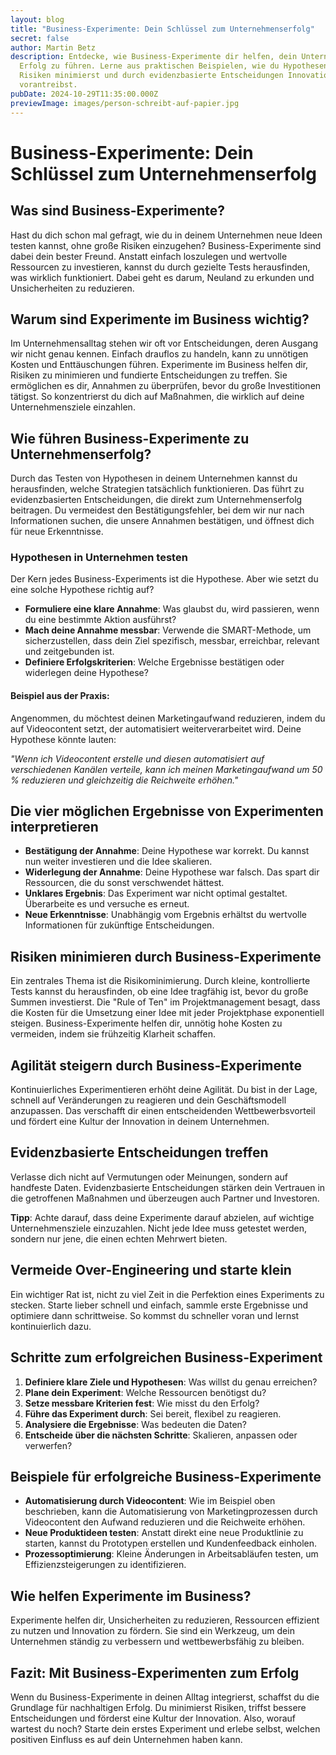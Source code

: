 ```yaml
---
layout: blog
title: "Business-Experimente: Dein Schlüssel zum Unternehmenserfolg"
secret: false
author: Martin Betz
description: Entdecke, wie Business-Experimente dir helfen, dein Unternehmen zum
  Erfolg zu führen. Lerne aus praktischen Beispielen, wie du Hypothesen testest,
  Risiken minimierst und durch evidenzbasierte Entscheidungen Innovationen
  vorantreibst.
pubDate: 2024-10-29T11:35:00.000Z
previewImage: images/person-schreibt-auf-papier.jpg
---
```

# Business-Experimente: Dein Schlüssel zum Unternehmenserfolg

## Was sind Business-Experimente?
Hast du dich schon mal gefragt, wie du in deinem Unternehmen neue Ideen testen kannst, ohne große Risiken einzugehen? Business-Experimente sind dabei dein bester Freund. Anstatt einfach loszulegen und wertvolle Ressourcen zu investieren, kannst du durch gezielte Tests herausfinden, was wirklich funktioniert. Dabei geht es darum, Neuland zu erkunden und Unsicherheiten zu reduzieren.

## Warum sind Experimente im Business wichtig?
Im Unternehmensalltag stehen wir oft vor Entscheidungen, deren Ausgang wir nicht genau kennen. Einfach drauflos zu handeln, kann zu unnötigen Kosten und Enttäuschungen führen. Experimente im Business helfen dir, Risiken zu minimieren und fundierte Entscheidungen zu treffen. Sie ermöglichen es dir, Annahmen zu überprüfen, bevor du große Investitionen tätigst. So konzentrierst du dich auf Maßnahmen, die wirklich auf deine Unternehmensziele einzahlen.

## Wie führen Business-Experimente zu Unternehmenserfolg?
Durch das Testen von Hypothesen in deinem Unternehmen kannst du herausfinden, welche Strategien tatsächlich funktionieren. Das führt zu evidenzbasierten Entscheidungen, die direkt zum Unternehmenserfolg beitragen. Du vermeidest den Bestätigungsfehler, bei dem wir nur nach Informationen suchen, die unsere Annahmen bestätigen, und öffnest dich für neue Erkenntnisse.

### Hypothesen in Unternehmen testen
Der Kern jedes Business-Experiments ist die Hypothese. Aber wie setzt du eine solche Hypothese richtig auf?

- **Formuliere eine klare Annahme**: Was glaubst du, wird passieren, wenn du eine bestimmte Aktion ausführst?
- **Mach deine Annahme messbar**: Verwende die SMART-Methode, um sicherzustellen, dass dein Ziel spezifisch, messbar, erreichbar, relevant und zeitgebunden ist.
- **Definiere Erfolgskriterien**: Welche Ergebnisse bestätigen oder widerlegen deine Hypothese?

#### Beispiel aus der Praxis:
Angenommen, du möchtest deinen Marketingaufwand reduzieren, indem du auf Videocontent setzt, der automatisiert weiterverarbeitet wird. Deine Hypothese könnte lauten:

*"Wenn ich Videocontent erstelle und diesen automatisiert auf verschiedenen Kanälen verteile, kann ich meinen Marketingaufwand um 50 % reduzieren und gleichzeitig die Reichweite erhöhen."*

## Die vier möglichen Ergebnisse von Experimenten interpretieren
- **Bestätigung der Annahme**: Deine Hypothese war korrekt. Du kannst nun weiter investieren und die Idee skalieren.
- **Widerlegung der Annahme**: Deine Hypothese war falsch. Das spart dir Ressourcen, die du sonst verschwendet hättest.
- **Unklares Ergebnis**: Das Experiment war nicht optimal gestaltet. Überarbeite es und versuche es erneut.
- **Neue Erkenntnisse**: Unabhängig vom Ergebnis erhältst du wertvolle Informationen für zukünftige Entscheidungen.

## Risiken minimieren durch Business-Experimente
Ein zentrales Thema ist die Risikominimierung. Durch kleine, kontrollierte Tests kannst du herausfinden, ob eine Idee tragfähig ist, bevor du große Summen investierst. Die "Rule of Ten" im Projektmanagement besagt, dass die Kosten für die Umsetzung einer Idee mit jeder Projektphase exponentiell steigen. Business-Experimente helfen dir, unnötig hohe Kosten zu vermeiden, indem sie frühzeitig Klarheit schaffen.

## Agilität steigern durch Business-Experimente
Kontinuierliches Experimentieren erhöht deine Agilität. Du bist in der Lage, schnell auf Veränderungen zu reagieren und dein Geschäftsmodell anzupassen. Das verschafft dir einen entscheidenden Wettbewerbsvorteil und fördert eine Kultur der Innovation in deinem Unternehmen.

## Evidenzbasierte Entscheidungen treffen
Verlasse dich nicht auf Vermutungen oder Meinungen, sondern auf handfeste Daten. Evidenzbasierte Entscheidungen stärken dein Vertrauen in die getroffenen Maßnahmen und überzeugen auch Partner und Investoren.

**Tipp**: Achte darauf, dass deine Experimente darauf abzielen, auf wichtige Unternehmensziele einzuzahlen. Nicht jede Idee muss getestet werden, sondern nur jene, die einen echten Mehrwert bieten.

## Vermeide Over-Engineering und starte klein
Ein wichtiger Rat ist, nicht zu viel Zeit in die Perfektion eines Experiments zu stecken. Starte lieber schnell und einfach, sammle erste Ergebnisse und optimiere dann schrittweise. So kommst du schneller voran und lernst kontinuierlich dazu.

## Schritte zum erfolgreichen Business-Experiment
1. **Definiere klare Ziele und Hypothesen**: Was willst du genau erreichen?
2. **Plane dein Experiment**: Welche Ressourcen benötigst du?
3. **Setze messbare Kriterien fest**: Wie misst du den Erfolg?
4. **Führe das Experiment durch**: Sei bereit, flexibel zu reagieren.
5. **Analysiere die Ergebnisse**: Was bedeuten die Daten?
6. **Entscheide über die nächsten Schritte**: Skalieren, anpassen oder verwerfen?

## Beispiele für erfolgreiche Business-Experimente
- **Automatisierung durch Videocontent**: Wie im Beispiel oben beschrieben, kann die Automatisierung von Marketingprozessen durch Videocontent den Aufwand reduzieren und die Reichweite erhöhen.
- **Neue Produktideen testen**: Anstatt direkt eine neue Produktlinie zu starten, kannst du Prototypen erstellen und Kundenfeedback einholen.
- **Prozessoptimierung**: Kleine Änderungen in Arbeitsabläufen testen, um Effizienzsteigerungen zu identifizieren.

## Wie helfen Experimente im Business?
Experimente helfen dir, Unsicherheiten zu reduzieren, Ressourcen effizient zu nutzen und Innovation zu fördern. Sie sind ein Werkzeug, um dein Unternehmen ständig zu verbessern und wettbewerbsfähig zu bleiben.

## Fazit: Mit Business-Experimenten zum Erfolg
Wenn du Business-Experimente in deinen Alltag integrierst, schaffst du die Grundlage für nachhaltigen Erfolg. Du minimierst Risiken, triffst bessere Entscheidungen und förderst eine Kultur der Innovation. Also, worauf wartest du noch? Starte dein erstes Experiment und erlebe selbst, welchen positiven Einfluss es auf dein Unternehmen haben kann.
